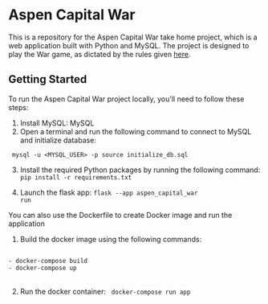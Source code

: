 # Aspen Capital War

This is a repository for the Aspen Capital War take home project, which is a web application built with Python and MySQL. 
The project is designed to play the War game, as dictated by the rules given <a href="https://github.com/aspencapital/candidate-project-software-engineer">here</a>.

## Getting Started

To run the Aspen Capital War project locally, you'll need to follow these steps:

1. Install MySQL: <a hre="https://dev.mysql.com/downloads/file/?id=518834">MySQL</a>
2. Open a terminal and run the following command to connect to MySQL and initialize database: 

<code> mysql -u <MYSQL_USER> -p 
       source initialize_db.sql
</code>

3. Install the required Python packages by running the following command:
<code>pip install -r requirements.txt</code>

4. Launch the flask app:
<code>flask --app aspen_capital_war run</code>

You can also use the Dockerfile to create Docker image and run the application

1. Build the docker image using the following commands:

<code>
- docker-compose build 
- docker-compose up 
</code>
<br>

2. Run the docker container:
<code> docker-compose run app </code>
